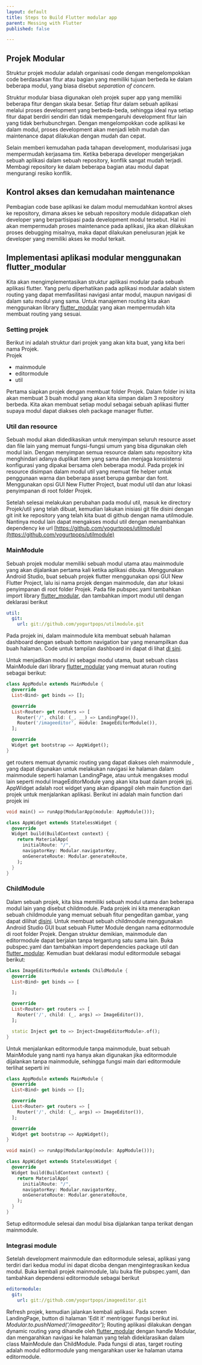 ```yaml
---
layout: default
title: Steps to Build Flutter modular app
parent: Messing with Flutter
published: false

---
```


## Projek Modular
Struktur projek modular adalah organisasi code dengan mengelompokkan code berdasarkan fitur atau bagian yang memiliki tujuan berbeda ke dalam beberapa modul, yang biasa disebut *separation of concern*.

Struktur modular biasa digunakan oleh projek super app yang memiliki beberapa fitur dengan skala besar. Setiap fitur dalam sebuah aplikasi melalui proses development yang berbeda-beda, sehingga ideal nya setiap fitur dapat berdiri sendiri dan tidak mempengaruhi development fitur lain yang tidak berhubunchrgan. Dengan mengelompokkan code aplikasi ke dalam modul, proses development akan menjadi lebih mudah dan maintenance dapat dilakukan dengan mudah dan cepat.

Selain memberi kemudahan pada tahapan development, modularisasi juga mempermudah kerjasama tim. Ketika beberapa developer mengerjakan sebuah aplikasi dalam sebuah repository, konflik sangat mudah terjadi. Membagi repository ke dalam beberapa bagian atau modul dapat mengurangi resiko konflik.

## Kontrol akses dan kemudahan maintenance
Pembagian code base aplikasi ke dalam modul memudahkan kontrol akses ke repository, dimana akses ke sebuah repository module didapatkan oleh developer yang berpartisipasi pada development modul tersebut. Hal ini akan mempermudah proses maintenance pada aplikasi, jika akan dilakukan proses debugging misalnya, maka dapat dilakukan penelusuran jejak ke developer yang memiliki akses ke modul terkait.

## Implementasi aplikasi modular menggunakan flutter_modular
Kita akan mengimplementasikan struktur aplikasi modular pada sebuah aplikasi flutter. Yang perlu diperhatikan pada aplikasi modular adalah sistem routing yang dapat memfasilitasi navigasi antar modul, maupun navigasi di dalam satu modul yang sama. Untuk manajemen routing kita akan menggunakan library [flutter_modular](https://pub.dev/packages/flutter_modular) yang akan mempermudah kita membuat routing yang sesuai.

### Setting projek
Berikut ini adalah struktur dari projek yang akan kita buat, yang kita beri nama Projek.
<br>Projek
- mainmodule
- editormodule
- util

Pertama siapkan projek dengan membuat folder Projek. Dalam folder ini kita akan membuat 3 buah modul yang akan kita simpan dalam 3 repository berbeda. Kita akan membuat setiap modul sebagai sebuah aplikasi flutter supaya modul dapat diakses oleh package manager flutter.

### Util dan resource
Sebuah modul akan didedikasikan untuk menyimpan seluruh resource asset dan file lain yang memuat fungsi-fungsi umum yang bisa digunakan oleh modul lain. Dengan menyimpan semua resource dalam satu repository kita menghindari adanya duplikat item yang sama dan menjaga konsistensi konfigurasi yang dipakai bersama oleh beberapa modul. Pada projek ini resource disimpan dalam modul util yang memuat file helper untuk penggunaan warna dan beberapa asset berupa gambar dan font. Menggunakan opsi GUI New Flutter Project, buat modul util dan atur lokasi penyimpanan di root folder Projek.

Setelah selesai melakukan perubahan pada modul util, masuk ke directory Projek/util yang telah dibuat, kemudian lakukan inisiasi git file disini dengan git init ke repository yang telah kita buat di github dengan nama utilmodule. Nantinya modul lain dapat mengakses modul util dengan menambahkan dependency ke url [https://github.com/yogurtpops/utilmodule](https://github.com/yogurtpops/utilmodule)

### MainModule
Sebuah projek modular memiliki sebuah modul utama atau mainmodule yang akan dijalankan pertama kali ketika aplikasi dibuka. Menggunakan Android Studio, buat sebuah projek flutter menggunakan opsi GUI New Flutter Project, lalu isi nama projek dengan mainmodule, dan atur lokasi penyimpanan di root folder Projek. Pada file pubspec.yaml tambahkan import library [flutter_modular](https://pub.dev/packages/flutter_modular), dan tambahkan import modul util dengan deklarasi berikut

~~~ yaml
util:
  git:
    url: git://github.com/yogurtpops/utilmodule.git
~~~

Pada projek ini, dalam mainmodule kita membuat sebuah halaman dashboard dengan sebuah bottom navigation bar yang menampilkan dua buah halaman. Code untuk tampilan dashboard ini dapat di lihat [di sini](https://github.com/yogurtpops/mainmodule).

Untuk menjadikan modul ini sebagai modul utama, buat sebuah class MainModule dari library [flutter_modular](https://pub.dev/packages/flutter_modular) yang memuat aturan routing sebagai berikut:

~~~ dart
class AppModule extends MainModule {
  @override
  List<Bind> get binds => [];

  @override
  List<Router> get routers => [
    Router('/', child: (_, __) => LandingPage()),
    Router('/imageeditor', module: ImageEditorModule()),
  ];

  @override
  Widget get bootstrap => AppWidget();
}
~~~

get routers memuat dynamic routing yang dapat diakses oleh mainmodule , yang dapat digunakan untuk melakukan navigasi ke halaman dalam mainmodule seperti halaman LandingPage, atau untuk mengakses modul lain seperti modul ImageEditorModule yang akan kita buat dalam projek [ini](https://github.com/yogurtpops/mainmodule). AppWidget adalah root widget yang akan dipanggil oleh main function dari projek untuk menjalankan aplikasi. Berikut ini adalah main function dari projek ini

~~~ dart
void main() => runApp(ModularApp(module: AppModule()));

class AppWidget extends StatelessWidget {
  @override
  Widget build(BuildContext context) {
    return MaterialApp(
      initialRoute: "/",
      navigatorKey: Modular.navigatorKey,
      onGenerateRoute: Modular.generateRoute,
    );
  }
}
~~~

### ChildModule
Dalam sebuah projek, kita bisa memiliki sebuah modul utama dan beberapa modul lain yang disebut childmodule. Pada projek ini kita menerapkan sebuah childmodule yang memuat sebuah fitur pengeditan gambar, yang dapat dilihat [disini](https://github.com/yogurtpops/imageeditor).
Untuk membuat sebuah childmodule menggunakan Android Studio GUI buat sebuah Flutter Module dengan nama editormodule di root folder Projek. Dengan struktur demikian, mainmodule dan editormodule dapat berjalan tanpa tergantung satu sama lain.
Buka pubspec.yaml dan tambahkan import dependencies package util dan [flutter_modular](https://pub.dev/packages/flutter_modular). Kemudian buat deklarasi modul editormodule sebagai berikut:

~~~ dart
class ImageEditorModule extends ChildModule {
  @override
  List<Bind> get binds => [

  ];

  @override
  List<Router> get routers => [
    Router('/', child: (_, args) => ImageEditor()),
  ];

  static Inject get to => Inject<ImageEditorModule>.of();
}
~~~

Untuk menjalankan editormodule tanpa mainmodule, buat sebuah MainModule yang nanti nya hanya akan digunakan jika editormodule dijalankan tanpa mainmodule, sehingga fungsi main dari editormodule terlihat seperti ini

~~~ dart
class AppModule extends MainModule {
  @override
  List<Bind> get binds => [];

  @override
  List<Router> get routers => [
    Router('/', child: (_, args) => ImageEditor()),
  ];

  @override
  Widget get bootstrap => AppWidget();
}

void main() => runApp(ModularApp(module: AppModule()));

class AppWidget extends StatelessWidget {
  @override
  Widget build(BuildContext context) {
    return MaterialApp(
      initialRoute: "/",
      navigatorKey: Modular.navigatorKey,
      onGenerateRoute: Modular.generateRoute,
    );
  }
}
~~~

Setup editormodule selesai dan modul bisa dijalankan tanpa terikat dengan mainmodule.

### Integrasi module
Setelah development mainmodule dan editormodule selesai, aplikasi yang terdiri dari kedua modul ini dapat dicoba dengan mengintegrasikan kedua modul.
Buka kembali projek mainmodule, lalu buka file pubspec.yaml, dan tambahkan dependensi editormodule sebagai berikut

~~~ yaml
editormodule:
  git:
    url: git://github.com/yogurtpops/imageeditor.git
~~~

Refresh projek, kemudian jalankan kembali aplikasi.
Pada screen LandingPage, button di halaman 'Edit it' mentrigger fungsi berikut ini.
<em>Modular.to.pushNamed('/imageeditor');</em>
Routing aplikasi dilakukan dengan dynamic routing yang dihandle oleh [flutter_modular](https://pub.dev/packages/flutter_modular) dengan handle Modular, dan mengarahkan navigasi ke halaman yang telah dideklarasikan dalam class MainModule dan ChildModule. Pada fungsi di atas, target routing adalah modul editormodule yang mengarahkan user ke halaman utama editormodule.